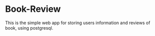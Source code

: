 # Book-Review
This is the simple web app for storing users information and reviews of book, using postgresql.
